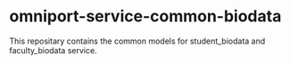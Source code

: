 # omniport-service-common-biodata

This repositary contains the common models for student_biodata and faculty_biodata service.
